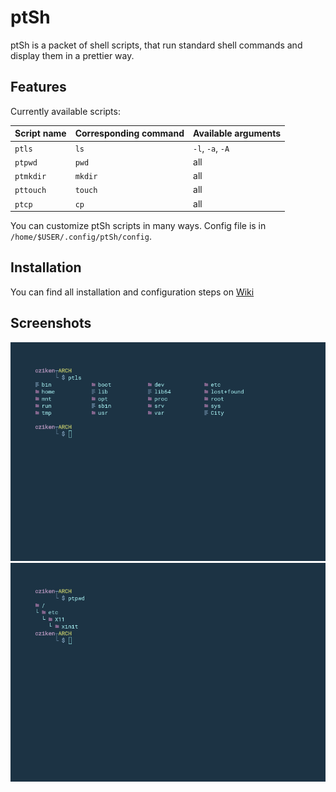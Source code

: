 # ptSh

ptSh is a packet of shell scripts, that run standard shell commands and display them in a prettier way.

## Features

Currently available scripts:

| Script name  | Corresponding command | Available arguments |
| ------------ | ------------          | ------------        |
| `ptls`       | `ls`                  | `-l`, `-a`, `-A`    |
| `ptpwd`      | `pwd`                 | all                 |
| `ptmkdir`    | `mkdir`               | all                 |
| `pttouch`    | `touch`               | all                 |
| `ptcp`       | `cp`                  | all                 |

You can customize ptSh scripts in many ways. Config file is in `/home/$USER/.config/ptSh/config`.

## Installation

You can find all installation and configuration steps on [Wiki](https://github.com/jszczerbinsky/ptSh/wiki)

## Screenshots

![](/img/ptls.png)
![](/img/ptpwd.png)
